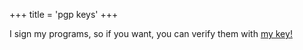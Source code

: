 +++
title = 'pgp keys'
+++

I sign my programs, so if you want, you can verify them with [my key!](https://keys.openpgp.org/vks/v1/by-fingerprint/1D4294F491623E881643C54FFBA70D6528657F6A)